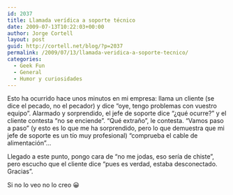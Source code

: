 ```yaml
---
id: 2037
title: Llamada verídica a soporte técnico
date: 2009-07-13T10:22:03+00:00
author: Jorge Cortell
layout: post
guid: http://cortell.net/blog/?p=2037
permalink: /2009/07/13/llamada-veridica-a-soporte-tecnico/
categories:
  - Geek Fun
  - General
  - Humor y curiosidades
---
```

Esto ha ocurrido hace unos minutos en mi empresa: llama un cliente (se dice el pecado, no el pecador) y dice &#8220;oye, tengo problemas con vuestro equipo&#8221;. Alarmado y sorprendido, el jefe de soporte dice &#8220;¿qué ocurre?&#8221; y el cliente contesta &#8220;no se enciende&#8221;. &#8220;Qué extraño&#8221;, le contesta. &#8220;Vamos paso a paso&#8221; (y esto es lo que me ha sorprendido, pero lo que demuestra que mi jefe de soporte es un tío muy profesional) &#8220;comprueba el cable de alimentación&#8221;&#8230;

Llegado a este punto, pongo cara de &#8220;no me jodas, eso sería de chiste&#8221;, pero escucho que el cliente dice &#8220;pues es verdad, estaba desconectado. Gracias&#8221;.

Si no lo veo no lo creo 😀